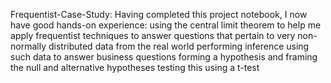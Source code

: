 Frequentist-Case-Study: Having completed this project notebook, I now have good hands-on experience:
using the central limit theorem to help me apply frequentist techniques to answer questions that pertain to very non-normally distributed data from the real world
performing inference using such data to answer business questions
forming a hypothesis and framing the null and alternative hypotheses
testing this using a t-test
